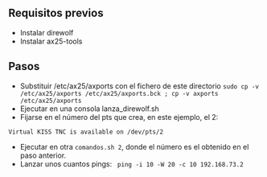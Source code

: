 ## Requisitos previos
* Instalar direwolf 
* Instalar ax25-tools

## Pasos
* Substituir /etc/ax25/axports con el fichero de este directorio `sudo cp -v /etc/ax25/axports /etc/ax25/axports.bck ; cp -v axports /etc/ax25/axports`
* Ejecutar en una consola lanza_direwolf.sh
* Fijarse en el número del pts que crea, en este ejemplo, el 2:

`Virtual KISS TNC is available on /dev/pts/2`

* Ejecutar en otra `comandos.sh 2`, donde el número es el obtenido en el paso anterior.
* Lanzar unos cuantos pings:
` ping -i 10 -W 20 -c 10 192.168.73.2`
